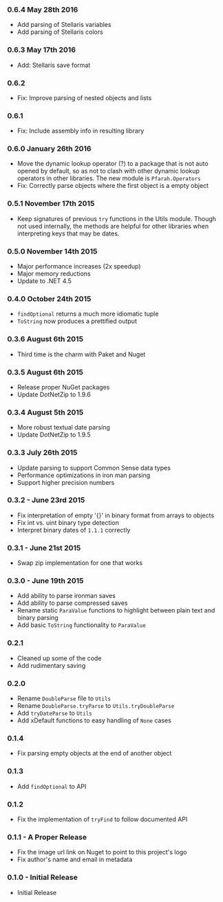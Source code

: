 ### 0.6.4 May 28th 2016
* Add parsing of Stellaris variables
* Add parsing of Stellaris colors

### 0.6.3 May 17th 2016
* Add: Stellaris save format

### 0.6.2
* Fix: Improve parsing of nested objects and lists

### 0.6.1
* Fix: Include assembly info in resulting library

### 0.6.0 January 26th 2016
* Move the dynamic lookup operator (?) to a package that is not auto opened by
  default, so as not to clash with other dynamic lookup operators in other
  libraries. The new module is `Pfarah.Operators`
* Fix: Correctly parse objects where the first object is a empty object

### 0.5.1 November 17th 2015
* Keep signatures of previous `try` functions in the Utils module. Though not
  used internally, the methods are helpful for other libraries when
  interpreting keys that may be dates.

### 0.5.0 November 14th 2015
* Major performance increases (2x speedup)
* Major memory reductions
* Update to .NET 4.5

### 0.4.0 October 24th 2015
* `findOptional` returns a much more idiomatic tuple
* `ToString` now produces a prettified output

### 0.3.6 August 6th 2015
* Third time is the charm with Paket and Nuget

### 0.3.5 August 6th 2015
* Release proper NuGet packages
* Update DotNetZip to 1.9.6

### 0.3.4 August 5th 2015
* More robust textual date parsing
* Update DotNetZip to 1.9.5

### 0.3.3 July 26th 2015
* Update parsing to support Common Sense data types
* Performance optimizations in iron man parsing
* Support higher precision numbers

### 0.3.2 - June 23rd 2015
* Fix interpretation of empty '{}' in binary format from arrays to objects
* Fix int vs. uint binary type detection
* Interpret binary dates of `1.1.1` correctly

### 0.3.1 - June 21st 2015
* Swap zip implementation for one that works

### 0.3.0 - June 19th 2015
* Add ability to parse ironman saves
* Add ability to parse compressed saves
* Rename static `ParaValue` functions to highlight between plain text and binary
  parsing
* Add basic `ToString` functionality to `ParaValue`

### 0.2.1
* Cleaned up some of the code
* Add rudimentary saving

### 0.2.0
* Rename `DoubleParse` file to `Utils`
* Rename `DoubleParse.tryParse` to `Utils.tryDoubleParse`
* Add `tryDateParse` to `Utils`
* Add xDefault functions to easy handling of `None` cases

### 0.1.4
* Fix parsing empty objects at the end of another object

### 0.1.3
* Add `findOptional` to API

### 0.1.2
* Fix the implementation of `tryFind` to follow documented API

### 0.1.1 - A Proper Release
* Fix the image url link on Nuget to point to this project's logo
* Fix author's name and email in metadata

### 0.1.0 - Initial Release
* Initial Release

